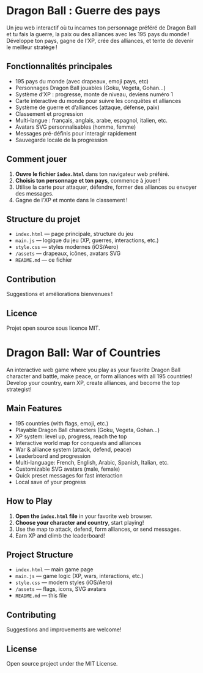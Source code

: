 # Dragon Ball : Guerre des pays

Un jeu web interactif où tu incarnes ton personnage préféré de Dragon Ball et tu fais la guerre, la paix ou des alliances avec les 195 pays du monde !  
Développe ton pays, gagne de l’XP, crée des alliances, et tente de devenir le meilleur stratège !

## Fonctionnalités principales

- 195 pays du monde (avec drapeaux, emoji pays, etc)
- Personnages Dragon Ball jouables (Goku, Vegeta, Gohan…)
- Système d’XP : progresse, monte de niveau, deviens numéro 1
- Carte interactive du monde pour suivre les conquêtes et alliances
- Système de guerre et d’alliances (attaque, défense, paix)
- Classement et progression
- Multi-langue : français, anglais, arabe, espagnol, italien, etc.
- Avatars SVG personnalisables (homme, femme)
- Messages pré-définis pour interagir rapidement
- Sauvegarde locale de la progression

## Comment jouer

1. **Ouvre le fichier `index.html`** dans ton navigateur web préféré.
2. **Choisis ton personnage et ton pays**, commence à jouer !
3. Utilise la carte pour attaquer, défendre, former des alliances ou envoyer des messages.
4. Gagne de l’XP et monte dans le classement !

## Structure du projet

- `index.html` — page principale, structure du jeu
- `main.js` — logique du jeu (XP, guerres, interactions, etc.)
- `style.css` — styles modernes (iOS/Aero)
- `/assets` — drapeaux, icônes, avatars SVG
- `README.md` — ce fichier

## Contribution

Suggestions et améliorations bienvenues !

## Licence

Projet open source sous licence MIT.

# Dragon Ball: War of Countries

An interactive web game where you play as your favorite Dragon Ball character and battle, make peace, or form alliances with all 195 countries!  
Develop your country, earn XP, create alliances, and become the top strategist!

## Main Features

- 195 countries (with flags, emoji, etc.)
- Playable Dragon Ball characters (Goku, Vegeta, Gohan…)
- XP system: level up, progress, reach the top
- Interactive world map for conquests and alliances
- War & alliance system (attack, defend, peace)
- Leaderboard and progression
- Multi-language: French, English, Arabic, Spanish, Italian, etc.
- Customizable SVG avatars (male, female)
- Quick preset messages for fast interaction
- Local save of your progress

## How to Play

1. **Open the `index.html` file** in your favorite web browser.
2. **Choose your character and country**, start playing!
3. Use the map to attack, defend, form alliances, or send messages.
4. Earn XP and climb the leaderboard!

## Project Structure

- `index.html` — main game page
- `main.js` — game logic (XP, wars, interactions, etc.)
- `style.css` — modern styles (iOS/Aero)
- `/assets` — flags, icons, SVG avatars
- `README.md` — this file

## Contributing

Suggestions and improvements are welcome!

## License

Open source project under the MIT License.

